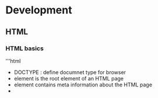 # Development 
## HTML 
### HTML basics 
'''html
* DOCTYPE : define documnet type for browser 
* <html> element is the root element of an HTML page
* <head> element contains meta information about the HTML page
* <title> element specifies a title for the HTML page (which is shown in the browser's title bar or in the page's tab)
* <body> element defines the document's body, and is a container for all the visible contents, such as headings, paragraphs, images, hyperlinks, tables, lists, etc.
* <h1> element defines a large heading
* <p> element defines a paragraph
    '''